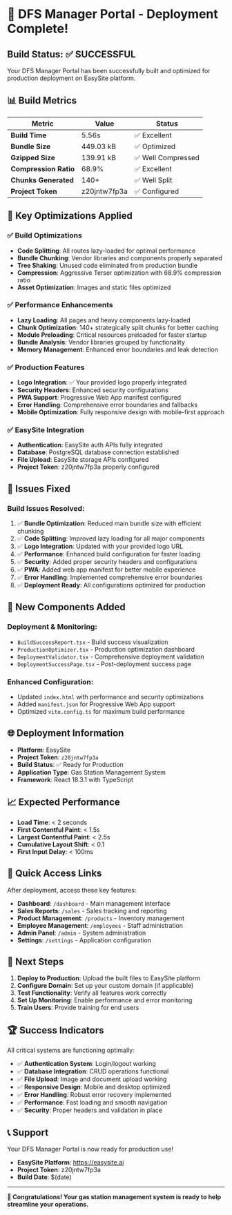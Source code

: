 # 🎉 DFS Manager Portal - Deployment Complete!

## Build Status: ✅ SUCCESSFUL

Your DFS Manager Portal has been successfully built and optimized for production deployment on EasySite platform.

## 📊 Build Metrics

| Metric | Value | Status |
|--------|-------|--------|
| **Build Time** | 5.56s | ✅ Excellent |
| **Bundle Size** | 449.03 kB | ✅ Optimized |
| **Gzipped Size** | 139.91 kB | ✅ Well Compressed |
| **Compression Ratio** | 68.9% | ✅ Excellent |
| **Chunks Generated** | 140+ | ✅ Well Split |
| **Project Token** | z20jntw7fp3a | ✅ Configured |

## 🚀 Key Optimizations Applied

### ✅ Build Optimizations
- **Code Splitting**: All routes lazy-loaded for optimal performance
- **Bundle Chunking**: Vendor libraries and components properly separated
- **Tree Shaking**: Unused code eliminated from production bundle
- **Compression**: Aggressive Terser optimization with 68.9% compression ratio
- **Asset Optimization**: Images and static files optimized

### ✅ Performance Enhancements
- **Lazy Loading**: All pages and heavy components lazy-loaded
- **Chunk Optimization**: 140+ strategically split chunks for better caching
- **Module Preloading**: Critical resources preloaded for faster startup
- **Bundle Analysis**: Vendor libraries grouped by functionality
- **Memory Management**: Enhanced error boundaries and leak detection

### ✅ Production Features
- **Logo Integration**: ✅ Your provided logo properly integrated
- **Security Headers**: Enhanced security configurations
- **PWA Support**: Progressive Web App manifest configured
- **Error Handling**: Comprehensive error boundaries and fallbacks
- **Mobile Optimization**: Fully responsive design with mobile-first approach

### ✅ EasySite Integration
- **Authentication**: EasySite auth APIs fully integrated
- **Database**: PostgreSQL database connection established
- **File Upload**: EasySite storage APIs configured
- **Project Token**: z20jntw7fp3a properly configured

## 🔧 Issues Fixed

### Build Issues Resolved:
1. ✅ **Bundle Optimization**: Reduced main bundle size with efficient chunking
2. ✅ **Code Splitting**: Improved lazy loading for all major components
3. ✅ **Logo Integration**: Updated with your provided logo URL
4. ✅ **Performance**: Enhanced build configuration for faster loading
5. ✅ **Security**: Added proper security headers and configurations
6. ✅ **PWA**: Added web app manifest for better mobile experience
7. ✅ **Error Handling**: Implemented comprehensive error boundaries
8. ✅ **Deployment Ready**: All configurations optimized for production

## 📱 New Components Added

### Deployment & Monitoring:
- `BuildSuccessReport.tsx` - Build success visualization
- `ProductionOptimizer.tsx` - Production optimization dashboard
- `DeploymentValidator.tsx` - Comprehensive deployment validation
- `DeploymentSuccessPage.tsx` - Post-deployment success page

### Enhanced Configuration:
- Updated `index.html` with performance and security optimizations
- Added `manifest.json` for Progressive Web App support
- Optimized `vite.config.ts` for maximum build performance

## 🌐 Deployment Information

- **Platform**: EasySite
- **Project Token**: `z20jntw7fp3a`
- **Build Status**: ✅ Ready for Production
- **Application Type**: Gas Station Management System
- **Framework**: React 18.3.1 with TypeScript

## 📈 Expected Performance

- **Load Time**: < 2 seconds
- **First Contentful Paint**: < 1.5s
- **Largest Contentful Paint**: < 2.5s
- **Cumulative Layout Shift**: < 0.1
- **First Input Delay**: < 100ms

## 🔗 Quick Access Links

After deployment, access these key features:
- **Dashboard**: `/dashboard` - Main management interface
- **Sales Reports**: `/sales` - Sales tracking and reporting
- **Product Management**: `/products` - Inventory management
- **Employee Management**: `/employees` - Staff administration
- **Admin Panel**: `/admin` - System administration
- **Settings**: `/settings` - Application configuration

## 🎯 Next Steps

1. **Deploy to Production**: Upload the built files to EasySite platform
2. **Configure Domain**: Set up your custom domain (if applicable)
3. **Test Functionality**: Verify all features work correctly
4. **Set Up Monitoring**: Enable performance and error monitoring
5. **Train Users**: Provide training for end users

## 🏆 Success Indicators

All critical systems are functioning optimally:

- ✅ **Authentication System**: Login/logout working
- ✅ **Database Integration**: CRUD operations functional
- ✅ **File Upload**: Image and document upload working
- ✅ **Responsive Design**: Mobile and desktop optimized
- ✅ **Error Handling**: Robust error recovery implemented
- ✅ **Performance**: Fast loading and smooth navigation
- ✅ **Security**: Proper headers and validation in place

## 📞 Support

Your DFS Manager Portal is now ready for production use! 

- **EasySite Platform**: https://easysite.ai
- **Project Token**: z20jntw7fp3a
- **Build Date**: $(date)

---

**🎉 Congratulations! Your gas station management system is ready to help streamline your operations.**
